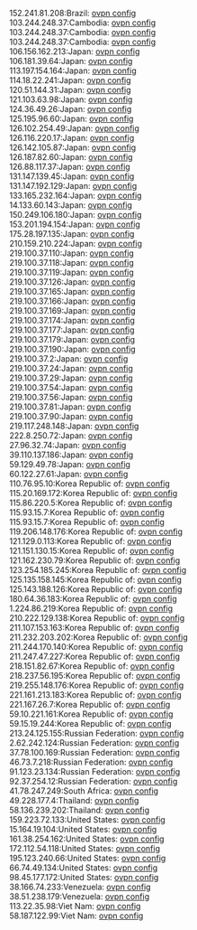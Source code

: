 152.241.81.208:Brazil: [ovpn config](vpn/152_241_81_208.ovpn)  
103.244.248.37:Cambodia: [ovpn config](vpn/103_244_248_37.ovpn)  
103.244.248.37:Cambodia: [ovpn config](vpn/103_244_248_37.ovpn)  
103.244.248.37:Cambodia: [ovpn config](vpn/103_244_248_37.ovpn)  
106.156.162.213:Japan: [ovpn config](vpn/106_156_162_213.ovpn)  
106.181.39.64:Japan: [ovpn config](vpn/106_181_39_64.ovpn)  
113.197.154.164:Japan: [ovpn config](vpn/113_197_154_164.ovpn)  
114.18.22.241:Japan: [ovpn config](vpn/114_18_22_241.ovpn)  
120.51.144.31:Japan: [ovpn config](vpn/120_51_144_31.ovpn)  
121.103.63.98:Japan: [ovpn config](vpn/121_103_63_98.ovpn)  
124.36.49.26:Japan: [ovpn config](vpn/124_36_49_26.ovpn)  
125.195.96.60:Japan: [ovpn config](vpn/125_195_96_60.ovpn)  
126.102.254.49:Japan: [ovpn config](vpn/126_102_254_49.ovpn)  
126.116.220.17:Japan: [ovpn config](vpn/126_116_220_17.ovpn)  
126.142.105.87:Japan: [ovpn config](vpn/126_142_105_87.ovpn)  
126.187.82.60:Japan: [ovpn config](vpn/126_187_82_60.ovpn)  
126.88.117.37:Japan: [ovpn config](vpn/126_88_117_37.ovpn)  
131.147.139.45:Japan: [ovpn config](vpn/131_147_139_45.ovpn)  
131.147.192.129:Japan: [ovpn config](vpn/131_147_192_129.ovpn)  
133.165.232.164:Japan: [ovpn config](vpn/133_165_232_164.ovpn)  
14.133.60.143:Japan: [ovpn config](vpn/14_133_60_143.ovpn)  
150.249.106.180:Japan: [ovpn config](vpn/150_249_106_180.ovpn)  
153.201.194.154:Japan: [ovpn config](vpn/153_201_194_154.ovpn)  
175.28.197.135:Japan: [ovpn config](vpn/175_28_197_135.ovpn)  
210.159.210.224:Japan: [ovpn config](vpn/210_159_210_224.ovpn)  
219.100.37.110:Japan: [ovpn config](vpn/219_100_37_110.ovpn)  
219.100.37.118:Japan: [ovpn config](vpn/219_100_37_118.ovpn)  
219.100.37.119:Japan: [ovpn config](vpn/219_100_37_119.ovpn)  
219.100.37.126:Japan: [ovpn config](vpn/219_100_37_126.ovpn)  
219.100.37.165:Japan: [ovpn config](vpn/219_100_37_165.ovpn)  
219.100.37.166:Japan: [ovpn config](vpn/219_100_37_166.ovpn)  
219.100.37.169:Japan: [ovpn config](vpn/219_100_37_169.ovpn)  
219.100.37.174:Japan: [ovpn config](vpn/219_100_37_174.ovpn)  
219.100.37.177:Japan: [ovpn config](vpn/219_100_37_177.ovpn)  
219.100.37.179:Japan: [ovpn config](vpn/219_100_37_179.ovpn)  
219.100.37.190:Japan: [ovpn config](vpn/219_100_37_190.ovpn)  
219.100.37.2:Japan: [ovpn config](vpn/219_100_37_2.ovpn)  
219.100.37.24:Japan: [ovpn config](vpn/219_100_37_24.ovpn)  
219.100.37.29:Japan: [ovpn config](vpn/219_100_37_29.ovpn)  
219.100.37.54:Japan: [ovpn config](vpn/219_100_37_54.ovpn)  
219.100.37.56:Japan: [ovpn config](vpn/219_100_37_56.ovpn)  
219.100.37.81:Japan: [ovpn config](vpn/219_100_37_81.ovpn)  
219.100.37.90:Japan: [ovpn config](vpn/219_100_37_90.ovpn)  
219.117.248.148:Japan: [ovpn config](vpn/219_117_248_148.ovpn)  
222.8.250.72:Japan: [ovpn config](vpn/222_8_250_72.ovpn)  
27.96.32.74:Japan: [ovpn config](vpn/27_96_32_74.ovpn)  
39.110.137.186:Japan: [ovpn config](vpn/39_110_137_186.ovpn)  
59.129.49.78:Japan: [ovpn config](vpn/59_129_49_78.ovpn)  
60.122.27.61:Japan: [ovpn config](vpn/60_122_27_61.ovpn)  
110.76.95.10:Korea Republic of: [ovpn config](vpn/110_76_95_10.ovpn)  
115.20.169.172:Korea Republic of: [ovpn config](vpn/115_20_169_172.ovpn)  
115.86.220.5:Korea Republic of: [ovpn config](vpn/115_86_220_5.ovpn)  
115.93.15.7:Korea Republic of: [ovpn config](vpn/115_93_15_7.ovpn)  
115.93.15.7:Korea Republic of: [ovpn config](vpn/115_93_15_7.ovpn)  
119.206.148.176:Korea Republic of: [ovpn config](vpn/119_206_148_176.ovpn)  
121.129.0.113:Korea Republic of: [ovpn config](vpn/121_129_0_113.ovpn)  
121.151.130.15:Korea Republic of: [ovpn config](vpn/121_151_130_15.ovpn)  
121.162.230.79:Korea Republic of: [ovpn config](vpn/121_162_230_79.ovpn)  
123.254.185.245:Korea Republic of: [ovpn config](vpn/123_254_185_245.ovpn)  
125.135.158.145:Korea Republic of: [ovpn config](vpn/125_135_158_145.ovpn)  
125.143.188.126:Korea Republic of: [ovpn config](vpn/125_143_188_126.ovpn)  
180.64.36.183:Korea Republic of: [ovpn config](vpn/180_64_36_183.ovpn)  
1.224.86.219:Korea Republic of: [ovpn config](vpn/1_224_86_219.ovpn)  
210.222.129.138:Korea Republic of: [ovpn config](vpn/210_222_129_138.ovpn)  
211.107.153.163:Korea Republic of: [ovpn config](vpn/211_107_153_163.ovpn)  
211.232.203.202:Korea Republic of: [ovpn config](vpn/211_232_203_202.ovpn)  
211.244.170.140:Korea Republic of: [ovpn config](vpn/211_244_170_140.ovpn)  
211.247.47.227:Korea Republic of: [ovpn config](vpn/211_247_47_227.ovpn)  
218.151.82.67:Korea Republic of: [ovpn config](vpn/218_151_82_67.ovpn)  
218.237.56.195:Korea Republic of: [ovpn config](vpn/218_237_56_195.ovpn)  
219.255.148.176:Korea Republic of: [ovpn config](vpn/219_255_148_176.ovpn)  
221.161.213.183:Korea Republic of: [ovpn config](vpn/221_161_213_183.ovpn)  
221.167.26.7:Korea Republic of: [ovpn config](vpn/221_167_26_7.ovpn)  
59.10.221.161:Korea Republic of: [ovpn config](vpn/59_10_221_161.ovpn)  
59.15.19.244:Korea Republic of: [ovpn config](vpn/59_15_19_244.ovpn)  
213.24.125.155:Russian Federation: [ovpn config](vpn/213_24_125_155.ovpn)  
2.62.242.124:Russian Federation: [ovpn config](vpn/2_62_242_124.ovpn)  
37.78.100.169:Russian Federation: [ovpn config](vpn/37_78_100_169.ovpn)  
46.73.7.218:Russian Federation: [ovpn config](vpn/46_73_7_218.ovpn)  
91.123.23.134:Russian Federation: [ovpn config](vpn/91_123_23_134.ovpn)  
92.37.254.12:Russian Federation: [ovpn config](vpn/92_37_254_12.ovpn)  
41.78.247.249:South Africa: [ovpn config](vpn/41_78_247_249.ovpn)  
49.228.177.4:Thailand: [ovpn config](vpn/49_228_177_4.ovpn)  
58.136.239.202:Thailand: [ovpn config](vpn/58_136_239_202.ovpn)  
159.223.72.133:United States: [ovpn config](vpn/159_223_72_133.ovpn)  
15.164.19.104:United States: [ovpn config](vpn/15_164_19_104.ovpn)  
161.38.254.162:United States: [ovpn config](vpn/161_38_254_162.ovpn)  
172.112.54.118:United States: [ovpn config](vpn/172_112_54_118.ovpn)  
195.123.240.66:United States: [ovpn config](vpn/195_123_240_66.ovpn)  
66.74.49.134:United States: [ovpn config](vpn/66_74_49_134.ovpn)  
98.45.177.172:United States: [ovpn config](vpn/98_45_177_172.ovpn)  
38.166.74.233:Venezuela: [ovpn config](vpn/38_166_74_233.ovpn)  
38.51.238.179:Venezuela: [ovpn config](vpn/38_51_238_179.ovpn)  
113.22.35.98:Viet Nam: [ovpn config](vpn/113_22_35_98.ovpn)  
58.187.122.99:Viet Nam: [ovpn config](vpn/58_187_122_99.ovpn)  
